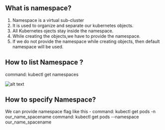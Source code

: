 ## What is namespace?
1. Namespace is a virtual sub-cluster
2. It is used to organize and separate our kubernetes objects. 
3. All Kubernetes ojects stay inside the namespace.
4. While creating the objects,we have to provide the namespace.
5. If we do not provide the namespace while creating objects, then default namespace will be used.

## How to list Namespace ?
   command: kubectl get namespaces 
   
   ![alt text](https://user-images.githubusercontent.com/42385240/210042694-5a903651-46d5-440f-bbbf-d192556317b4.png)
   
## How to specify Namespace?
   We can provide namespace flag like this - 
   command: kubectl get pods -n our_name_spacename
   command: kubectl get pods --namespace our_name_spacename
   
   
   

  
   
   
 
  


